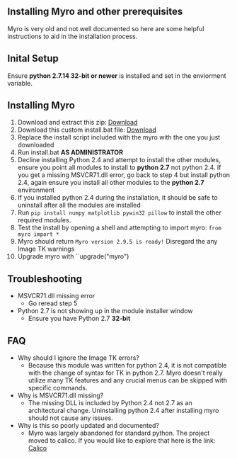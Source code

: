 ## Installing Myro and other prerequisites
Myro is very old and not well documented so here are some helpful instructions to aid in the installation process.

## Inital Setup
Ensure **python 2.7.14 32-bit or newer** is installed and set in the enviorment variable.

## Installing Myro
 1. Download and extract this zip: [Download](http://www.betterbots.com/download/myro-install-2.9.5.zip)
 2. Download this custom install.bat file: [Download](https://gist.github.com/JoshuaA9088/1ca1a604adb084df65b32ab3e9a990f2/archive/3442e9a866c7e453541f9f51737842a18bb1f272.zip)
 3. Replace the install script included with the myro with the one you just downloaded
 4. Run install.bat **AS ADMINISTRATOR**
 5. Decline installing Python 2.4 and attempt to install the other modules, ensure you point all modules to install to **python 2.7** not python 2.4. If you get a missing MSVCR71.dll error, go back to step 4 but install python 2.4, again ensure you install all other modules to the **python 2.7** environment
 6. If you installed python 2.4 during the installation, it should be safe to uninstall after all the modules are installed
 7. Run ``pip install numpy matplotlib pywin32 pillow`` to install the other required modules.
 8. Test the install by opening a shell and attempting to import myro: ``from myro import *``
 9. Myro should return ``Myro version 2.9.5 is ready!`` Disregard the any Image TK warnings
 10. Upgrade myro with ``upgrade("myro")

## Troubleshooting
 - MSVCR71.dll missing error
   - Go reread step 5
  - Python 2.7 is not showing up in the module installer window
    - Ensure you have Python 2.7 **32-bit**

## FAQ
 - Why should I ignore the Image TK errors?
   - Because this module was written for python 2.4, it is not compatible with the change of syntax for TK in python 2.7. Myro doesn't really utilize many TK features and any crucial menus can be skipped with specific commands.
  - Why is MSVCR71.dll missing?
    - The missing DLL is included by Python 2.4 not 2.7 as an architectural change. Uninstalling python 2.4 after installing myro should not cause any issues.
  - Why is this so poorly updated and documented?
    - Myro was largely abandoned for standard python. The project moved to calico. If you would like to explore that here is the link: [Calico](http://wiki.roboteducation.org/Calico)
